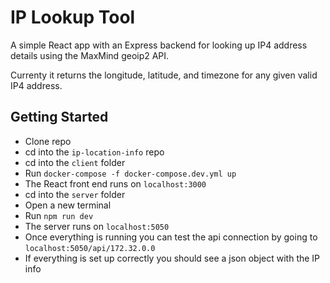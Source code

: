 # IP Lookup Tool

A simple React app with an Express backend for looking up IP4 address details using the MaxMind geoip2 API.

Currenty it returns the longitude, latitude, and timezone for any given valid IP4 address.

## Getting Started

- Clone repo
- cd into the `ip-location-info` repo
- cd into the `client` folder
- Run `docker-compose -f docker-compose.dev.yml up`
- The React front end runs on `localhost:3000`
- cd into the `server` folder
- Open a new terminal
- Run `npm run dev`
- The server runs on `localhost:5050`
- Once everything is running you can test the api connection by going to `localhost:5050/api/172.32.0.0`
- If everything is set up correctly you should see a json object with the IP info 

